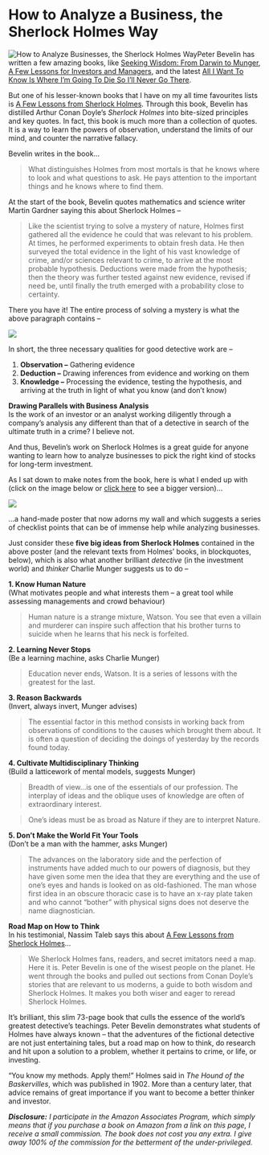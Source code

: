 # How to Analyze a Business, the Sherlock Holmes Way

![](https://1icz9g2sdfe31jz0lglwdu48-wpengine.netdna-ssl.com/wp-content/uploads/2015/04/Sherlock_Holmes.jpg "How to Analyze Businesses, the Sherlock Holmes Way")Peter Bevelin has written a few amazing books, like [Seeking Wisdom: From Darwin to Munger](https://amzn.to/1E8nbfj), [A Few Lessons for Investors and Managers](https://amzn.to/2owvJcB), and the latest [All I Want To Know Is Where I’m Going To Die So I’ll Never Go There](https://amzn.to/2pXREdH).

But one of his lesser-known books that I have on my all time favourites lists is [A Few Lessons from Sherlock Holmes](https://amzn.to/1A1tEVu). Through this book, Bevelin has distilled Arthur Conan Doyle’s _Sherlock Holmes_ into bite-sized principles and key quotes. In fact, this book is much more than a collection of quotes. It is a way to learn the powers of observation, understand the limits of our mind, and counter the narrative fallacy.

Bevelin writes in the book…

> What distinguishes Holmes from most mortals is that he knows where to look and what questions to ask. He pays attention to the important things and he knows where to find them.

At the start of the book, Bevelin quotes mathematics and science writer Martin Gardner saying this about Sherlock Holmes –

> Like the scientist trying to solve a mystery of nature, Holmes first gathered all the evidence he could that was relevant to his problem. At times, he performed experiments to obtain fresh data. He then surveyed the total evidence in the light of his vast knowledge of crime, and/or sciences relevant to crime, to arrive at the most probable hypothesis. Deductions were made from the hypothesis; then the theory was further tested against new evidence, revised if need be, until finally the truth emerged with a probability close to certainty.

There you have it! The entire process of solving a mystery is what the above paragraph contains –  

![](https://1icz9g2sdfe31jz0lglwdu48-wpengine.netdna-ssl.com/wp-content/uploads/2015/04/business_analysis_sherlock_holmes_1.jpg)

In short, the three necessary qualities for good detective work are –

1.  **Observation –** Gathering evidence
2.  **Deduction –** Drawing inferences from evidence and working on them
3.  **Knowledge –** Processing the evidence, testing the hypothesis, and arriving at the truth in light of what you know (and don’t know)

**Drawing Parallels with Business Analysis**  
Is the work of an investor or an analyst working diligently through a company’s analysis any different than that of a detective in search of the ultimate truth in a crime? I believe not.

And thus, Bevelin’s work on Sherlock Holmes is a great guide for anyone wanting to learn how to analyze businesses to pick the right kind of stocks for long-term investment.

As I sat down to make notes from the book, here is what I ended up with (click on the image below or [click here](https://1icz9g2sdfe31jz0lglwdu48-wpengine.netdna-ssl.com/wp-content/uploads/2015/04/business_analysis_sherlock_holmes.jpg) to see a bigger version)…  

[![](https://1icz9g2sdfe31jz0lglwdu48-wpengine.netdna-ssl.com/wp-content/uploads/2015/04/business_analysis_sherlock_holmes.jpg)](https://1icz9g2sdfe31jz0lglwdu48-wpengine.netdna-ssl.com/wp-content/uploads/2015/04/business_analysis_sherlock_holmes.jpg)

…a hand-made poster that now adorns my wall and which suggests a series of checklist points that can be of immense help while analyzing businesses.

Just consider these **five big ideas from Sherlock Holmes** contained in the above poster (and the relevant texts from Holmes’ books, in blockquotes, below), which is also what another brilliant _detective_ (in the investment world) and _thinker_ Charlie Munger suggests us to do –

**1\. Know Human Nature**  
(What motivates people and what interests them – a great tool while assessing managements and crowd behaviour)

> Human nature is a strange mixture, Watson. You see that even a villain and murderer can inspire such affection that his brother turns to suicide when he learns that his neck is forfeited.

**2\. Learning Never Stops**  
(Be a learning machine, asks Charlie Munger)

> Education never ends, Watson. It is a series of lessons with the greatest for the last.

**3\. Reason Backwards**  
(Invert, always invert, Munger advises)

> The essential factor in this method consists in working back from observations of conditions to the causes which brought them about. It is often a question of deciding the doings of yesterday by the records found today.

**4\. Cultivate Multidisciplinary Thinking**  
(Build a latticework of mental models, suggests Munger)

> Breadth of view…is one of the essentials of our profession. The interplay of ideas and the oblique uses of knowledge are often of extraordinary interest.

> One’s ideas must be as broad as Nature if they are to interpret Nature.

**5\. Don’t Make the World Fit Your Tools**  
(Don’t be a man with the hammer, asks Munger)

> The advances on the laboratory side and the perfection of instruments have added much to our powers of diagnosis, but they have given some men the idea that they are everything and the use of one’s eyes and hands is looked on as old-fashioned. The man whose first idea in an obscure thoracic case is to have an x-ray plate taken and who cannot “bother” with physical signs does not deserve the name diagnostician.

**Road Map on How to Think**  
In his testimonial, Nassim Taleb says this about [A Few Lessons from Sherlock Holmes](https://amzn.to/1A1tEVu)…

> We Sherlock Holmes fans, readers, and secret imitators need a map. Here it is. Peter Bevelin is one of the wisest people on the planet. He went through the books and pulled out sections from Conan Doyle’s stories that are relevant to us moderns, a guide to both wisdom and Sherlock Holmes. It makes you both wiser and eager to reread Sherlock Holmes.

It’s brilliant, this slim 73-page book that culls the essence of the world’s greatest detective’s teachings. Peter Bevelin demonstrates what students of Holmes have always known – that the adventures of the fictional detective are not just entertaining tales, but a road map on how to think, do research and hit upon a solution to a problem, whether it pertains to crime, or life, or investing.

“You know my methods. Apply them!” Holmes said in _The Hound of the Baskervilles_, which was published in 1902. More than a century later, that advice remains of great importance if you want to become a better thinker and investor.

_**Disclosure:** I participate in the Amazon Associates Program, which simply means that if you purchase a book on Amazon from a link on this page, I receive a small commission. The book does not cost you any extra. I give away 100% of the commission for the betterment of the under-privileged._
